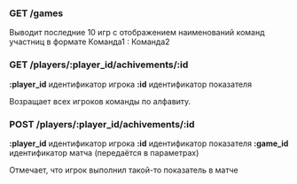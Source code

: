 ### GET /games

Выводит последние 10 игр с отображением наименований команд участниц в формате Команда1 : Команда2


### GET /players/:player_id/achivements/:id

**:player_id** идентификатор игрока
**:id** идентификатор показателя

Возращает всех игроков команды по алфавиту.


### POST /players/:player_id/achivements/:id

**:player_id** идентификатор игрока
**:id** идентификатор показателя
**:game_id** идентификатор матча (передаётся в параметрах)

Отмечает, что игрок выполнил такой-то показатель в матче
